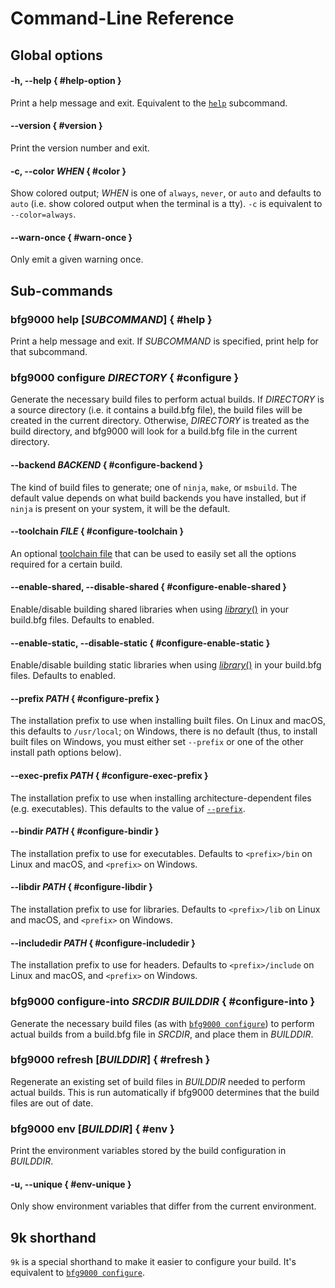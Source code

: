 # Command-Line Reference

## Global options

#### -h, --help { #help-option }

Print a help message and exit. Equivalent to the [`help`](#help) subcommand.

#### --version { #version }

Print the version number and exit.

#### -c, --color *WHEN* { #color }

Show colored output; *WHEN* is one of `always`, `never`, or `auto` and defaults
to `auto` (i.e. show colored output when the terminal is a tty). `-c` is
equivalent to `--color=always`.

#### --warn-once { #warn-once }

Only emit a given warning once.

## Sub-commands

### bfg9000 help [*SUBCOMMAND*] { #help }

Print a help message and exit. If *SUBCOMMAND* is specified, print help for that
subcommand.

### bfg9000 configure *DIRECTORY* { #configure }

Generate the necessary build files to perform actual builds. If *DIRECTORY* is a
source directory (i.e. it contains a build.bfg file), the build files will be
created in the current directory. Otherwise, *DIRECTORY* is treated as the build
directory, and bfg9000 will look for a build.bfg file in the current directory.

#### --backend *BACKEND* { #configure-backend }

The kind of build files to generate; one of `ninja`, `make`, or `msbuild`. The
default value depends on what build backends you have installed, but if `ninja`
is present on your system, it will be the default.

#### --toolchain *FILE* { #configure-toolchain }

An optional [toolchain file](../user/building.md#using-toolchain-files) that
can be used to easily set all the options required for a certain build.

#### --enable-shared, --disable-shared { #configure-enable-shared }

Enable/disable building shared libraries when using
[*library*()](builtins.md#library) in your build.bfg files. Defaults to enabled.

#### --enable-static, --disable-static { #configure-enable-static }

Enable/disable building static libraries when using
[*library*()](builtins.md#library) in your build.bfg files. Defaults to enabled.

#### --prefix *PATH* { #configure-prefix }

The installation prefix to use when installing built files. On Linux and macOS,
this defaults to `/usr/local`; on Windows, there is no default (thus, to
install built files on Windows, you must either set `--prefix` or one of the
other install path options below).

#### --exec-prefix *PATH* { #configure-exec-prefix }

The installation prefix to use when installing architecture-dependent files
(e.g. executables). This defaults to the value of
[`--prefix`](#configure-prefix).

#### --bindir *PATH* { #configure-bindir }

The installation prefix to use for executables. Defaults to `<prefix>/bin` on
Linux and macOS, and `<prefix>` on Windows.

#### --libdir *PATH* { #configure-libdir }

The installation prefix to use for libraries. Defaults to `<prefix>/lib` on
Linux and macOS, and `<prefix>` on Windows.

#### --includedir *PATH* { #configure-includedir }

The installation prefix to use for headers. Defaults to `<prefix>/include` on
Linux and macOS, and `<prefix>` on Windows.

### bfg9000 configure-into *SRCDIR* *BUILDDIR* { #configure-into }

Generate the necessary build files (as with [`bfg9000 configure`](#configure))
to perform actual builds from a build.bfg file in *SRCDIR*, and place them in
*BUILDDIR*.

### bfg9000 refresh [*BUILDDIR*] { #refresh }

Regenerate an existing set of build files in *BUILDDIR* needed to perform actual
builds. This is run automatically if bfg9000 determines that the build files are
out of date.

### bfg9000 env [*BUILDDIR*] { #env }

Print the environment variables stored by the build configuration in *BUILDDIR*.

#### -u, --unique { #env-unique }

Only show environment variables that differ from the current environment.

## 9k shorthand

`9k` is a special shorthand to make it easier to configure your build. It's
equivalent to [`bfg9000 configure`](#configure).
